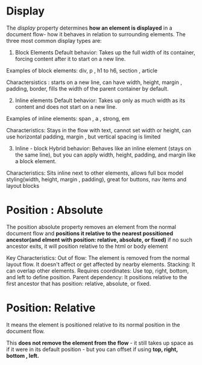 # Display 
The *display* property determines **how an element is displayed** in a document flow- how it behaves in relation to surrounding elements.
The three most common display types are:
1. Block Elements
Default behavior: Takes up the full width of its container, forcing content after it to start on a new line.

Examples of block elements:
div, p , h1 to h6, section , article

Charactersistics :
starts on a new line, can have width, height, margin , padding, border, fills the width of the parent container by default.

2. Inline elements
Default behavior: Takes up only as much width as its content and does not start on a new line.

Examples of inline elements:
span , a , strong, em

Characteristics:
 Stays in the flow with text, cannot set width or height, can use horizontal padding, margin , but vertical spacing is limited

3. Inline - block
Hybrid behavior: Behaves like an inline element (stays on the same line), but you can apply width, height, padding, and margin like a block element.

Characteristics:
Sits inline next to other elements, allows full box model styling(width, height, margin , padding), great for buttons, nav items and layout blocks


# Position : Absolute 
The position absolute property removes an element from the normal document flow and **positions it relative to the nearest possitioned ancestor(and elment with position: relative, absolute, or fixed)**
if no such ancestor exits, it will position relative to the html or body element

 Key Characteristics:
 Out of flow: The element is removed from the normal layout flow. It doesn't affect or get affected by nearby elements.
 Stacking: It can overlap other elements.
 Requires coordinates: Use top, right, bottom, and left to define position.
 Parent dependency: It positions relative to the first ancestor that has position: relative, absolute, or fixed.


 # Position: Relative
 It means the element is positioned relative to its normal position in the document flow.

 This **does not remove the element from the flow** - it still takes up space as if it were in its default position - but you can offset if using **top, right, bottom , left.**
 
  